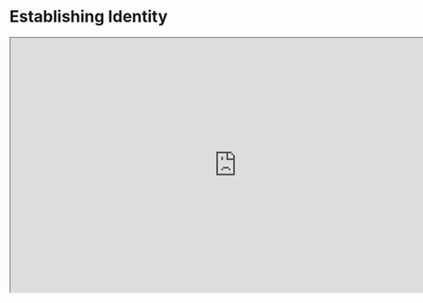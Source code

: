 # Establishing Identity

<p><iframe src="https://www.youtube.com/embed/sl7HmbDG9_0?rel=0" width="800" height="450" allowfullscreen="allowfullscreen" allow="accelerometer; autoplay; clipboard-write; encrypted-media; gyroscope; picture-in-picture"></iframe></p>